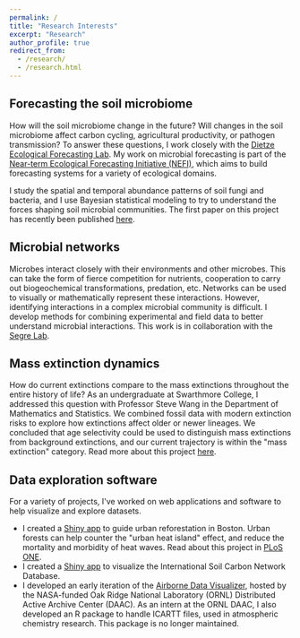 ```yaml
---
permalink: /
title: "Research Interests"
excerpt: "Research"
author_profile: true
redirect_from: 
  - /research/
  - /research.html
---
```


## Forecasting the soil microbiome
How will the soil microbiome change in the future? Will changes in the soil microbiome affect carbon cycling, agricultural productivity, or pathogen transmission?
To answer these questions, I work closely with the [Dietze Ecological Forecasting Lab](http://people.bu.edu/dietze/index.html). My work on microbial forecasting is part of the [Near-term Ecological Forecasting Initiative (NEFI)](http://people.bu.edu/dietze/index.html#nefi), which aims to build forecasting systems for a variety of ecological domains.

I study the spatial and temporal abundance patterns of soil fungi and bacteria, and I use Bayesian statistical modeling to try to understand the forces shaping soil microbial communities. The first paper on this project has recently been published [here](link).

## Microbial networks
Microbes interact closely with their environments and other microbes. This can take the form of fierce competition for nutrients, cooperation to carry out biogeochemical transformations, predation, etc. Networks can be used to visually or mathematically represent these interactions. However, identifying interactions in a complex microbial community is difficult. I develop methods for combining experimental and field data to better understand microbial interactions. This work is in collaboration with the [Segre Lab](https://www.bu.edu/segrelab/). 

## Mass extinction dynamics 
How do current extinctions compare to the mass extinctions throughout the entire history of life? As an undergraduate at Swarthmore College, I addressed this question with Professor Steve Wang in the Department of Mathematics and Statistics. We combined fossil data with modern extinction risks to explore how extinctions affect older or newer lineages. We concluded that age selectivity could be used to distinguish mass extinctions from background extinctions, and our current trajectory is within the "mass extinction" category. Read more about this project [here](https://www.swarthmore.edu/news-events/decoding-extinction).

## Data exploration software
For a variety of projects, I've worked on web applications and software to help visualize and explore datasets. 
* I created a [Shiny app](https://zoeywerbin.shinyapps.io/Boston_trees/) to guide urban reforestation in Boston. Urban forests can help counter the "urban heat island" effect, and reduce the mortality and morbidity of heat waves. Read about this project in [PLoS ONE](https://doi.org/10.1371/journal.pone.0224959).
* I created a [Shiny app](https://zoeywerbin.shinyapps.io/ISCN-explore/) to visualize the International Soil Carbon Network Database.
* I developed an early iteration of the [Airborne Data Visualizer](https://daac.ornl.gov/SERVICES/guides/Airborne_RShiny_App.html), hosted by the NASA-funded Oak Ridge National Laboratory (ORNL) Distributed Active Archive Center (DAAC). As an intern at the ORNL DAAC, I also developed an R package to handle ICARTT files, used in atmospheric chemistry research. This package is no longer maintained.

